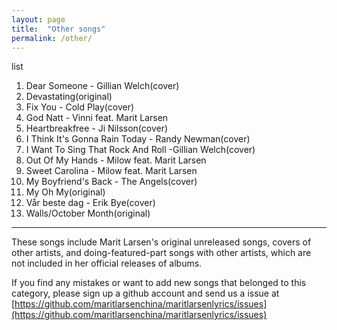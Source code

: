 ```yaml
---
layout: page
title:  "Other songs"
permalink: /other/
---
```

<div class="float">
	<!-- no pic -->
</div>

list

 01. Dear Someone - Gillian Welch(cover)
 02. Devastating(original)
 03. Fix You - Cold Play(cover)
 04. God Natt - Vinni feat. Marit Larsen
 05. Heartbreakfree - Ji Nilsson(cover)
 06. I Think It's Gonna Rain Today -  Randy Newman(cover)
 07. I Want To Sing That Rock And Roll -Gillian Welch(cover)
 08. Out Of My Hands - Milow feat. Marit Larsen
 09. Sweet Carolina - Milow feat. Marit Larsen
 10. My Boyfriend's Back - The Angels(cover)
 11. My Oh My(original)
 12. Vår beste dag - Erik Bye(cover)
 13. Walls/October Month(original)

 <div class="clean"><hr /></div>

 These songs include Marit Larsen's original unreleased songs, covers of other artists, and doing-featured-part songs with other artists, which are not included in her official releases of albums.

 If you find any mistakes or want to add new songs that belonged to this category, please sign up a github account and send us a issue at [https://github.com/maritlarsenchina/maritlarsenlyrics/issues](https://github.com/maritlarsenchina/maritlarsenlyrics/issues)
